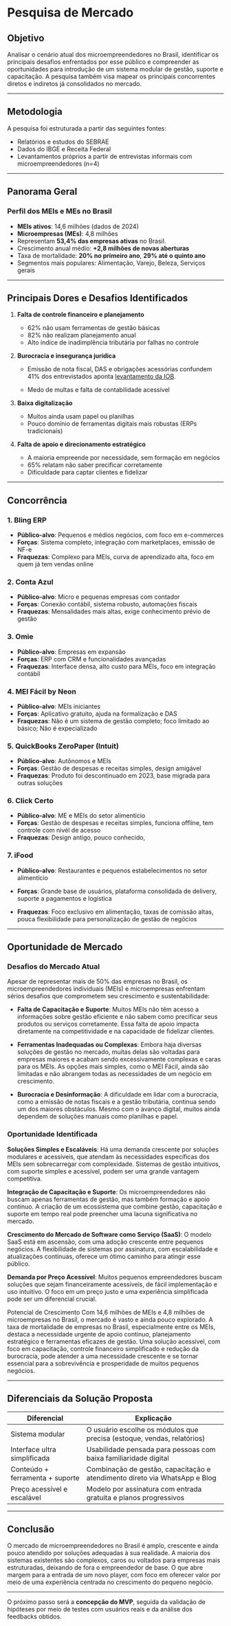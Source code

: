 # Pesquisa de Mercado

## Objetivo

Analisar o cenário atual dos microempreendedores no Brasil, identificar os principais desafios enfrentados por esse público e compreender as oportunidades para introdução de um sistema modular de gestão, suporte e capacitação. A pesquisa também visa mapear os principais concorrentes diretos e indiretos já consolidados no mercado.

---

## Metodologia

A pesquisa foi estruturada a partir das seguintes fontes:

- Relatórios e estudos do SEBRAE
- Dados do IBGE e Receita Federal
- Levantamentos próprios a partir de entrevistas informais com microempreendedores (n=4)

---

## Panorama Geral

### Perfil dos MEIs e MEs no Brasil

- **MEIs ativos**: 14,6 milhões (dados de 2024)
- **Microempresas (MEs)**: 4,8 milhões
- Representam **53,4% das empresas ativas** no Brasil.
- Crescimento anual médio: **+2,8 milhões de novas aberturas**
- Taxa de mortalidade: **20% no primeiro ano**, **29% até o quinto ano**
- Segmentos mais populares: Alimentação, Varejo, Beleza, Serviços gerais

---

## Principais Dores e Desafios Identificados

1. **Falta de controle financeiro e planejamento**  
   - 62% não usam ferramentas de gestão básicas  
   - 82% não realizam planejamento anual  
   - Alto índice de inadimplência tributária por falhas no controle

2. **Burocracia e insegurança jurídica**  
   - Emissão de nota fiscal, DAS e obrigações acessórias confundem 41% dos entrevistados aponta [levantamento da IOB](https://diariotocantinense.com.br/economia/2025/02/01/pesquisa-aponta-desafios-na-emissao-de-notas-fiscais-no-brasil/).

   - Medo de multas e falta de contabilidade acessível

3. **Baixa digitalização**  
   - Muitos ainda usam papel ou planilhas  
   - Pouco domínio de ferramentas digitais mais robustas (ERPs tradicionais)

4. **Falta de apoio e direcionamento estratégico**  
   - A maioria empreende por necessidade, sem formação em negócios  
   - 65% relatam não saber precificar corretamente  
   - Dificuldade para captar clientes e fidelizar

---

## Concorrência

### 1. **Bling ERP**
- **Público-alvo**: Pequenos e médios negócios, com foco em e-commerces
- **Forças**: Sistema completo, integração com marketplaces, emissão de NF-e
- **Fraquezas**: Complexo para MEIs, curva de aprendizado alta, foco em quem já tem vendas online

### 2. **Conta Azul**
- **Público-alvo**: Micro e pequenas empresas com contador
- **Forças**: Conexão contábil, sistema robusto, automações fiscais
- **Fraquezas**: Mensalidades mais altas, exige conhecimento prévio de gestão

### 3. **Omie**
- **Público-alvo**: Empresas em expansão
- **Forças**: ERP com CRM e funcionalidades avançadas
- **Fraquezas**: Interface densa, alto custo para MEIs, foco em integração contábil

### 4. **MEI Fácil by Neon**
- **Público-alvo**: MEIs iniciantes
- **Forças**: Aplicativo gratuito, ajuda na formalização e DAS
- **Fraquezas**: Não é um sistema de gestão completo; foco limitado ao básico; Não é expecializado

### 5. **QuickBooks ZeroPaper (Intuit)**
- **Público-alvo**: Autônomos e MEIs
- **Forças**: Gestão de despesas e receitas simples, design amigável
- **Fraquezas**: Produto foi descontinuado em 2023, base migrada para outras soluções

### 6. **Click Certo**
- **Público-alvo**: ME e MEIs do setor alimenticio
- **Forças**: Gestão de despesas e receitas simples, funciona offline, tem controle com nivél de acesso
- **Fraquezas**: Design antigo, pouco conhecido, 

### 7. iFood
- **Público-alvo**: Restaurantes e pequenos estabelecimentos no setor alimentício

- **Forças**: Grande base de usuários, plataforma consolidada de delivery, suporte a pagamentos e logística

- **Fraquezas**: Foco exclusivo em alimentação, taxas de comissão altas, pouca flexibilidade para personalização de gestão de negócios

---

## Oportunidade de Mercado
### Desafios do Mercado Atual
Apesar de representar mais de 50% das empresas no Brasil, os microempreendedores individuais (MEIs) e microempresas enfrentam sérios desafios que comprometem seu crescimento e sustentabilidade:

- **Falta de Capacitação e Suporte**: Muitos MEIs não têm acesso a informações sobre gestão eficiente e não sabem como precificar seus produtos ou serviços corretamente. Essa falta de apoio impacta diretamente na competitividade e na capacidade de fidelizar clientes.

- **Ferramentas Inadequadas ou Complexas**: Embora haja diversas soluções de gestão no mercado, muitas delas são voltadas para empresas maiores e acabam sendo excessivamente complexas e caras para os MEIs. As opções mais simples, como o MEI Fácil, ainda são limitadas e não abrangem todas as necessidades de um negócio em crescimento.

- **Burocracia e Desinformação**: A dificuldade em lidar com a burocracia, como a emissão de notas fiscais e a gestão tributária, continua sendo um dos maiores obstáculos. Mesmo com o avanço digital, muitos ainda dependem de soluções manuais como planilhas e papel.

### Oportunidade Identificada
**Soluções Simples e Escaláveis**: Há uma demanda crescente por soluções modulares e acessíveis, que atendam às necessidades específicas dos MEIs sem sobrecarregar com complexidade. Sistemas de gestão intuitivos, com suporte simples e acessível, podem ser uma grande vantagem competitiva.

**Integração de Capacitação e Suporte**: Os microempreendedores não buscam apenas ferramentas de gestão, mas também formação e apoio contínuo. A criação de um ecossistema que combine gestão, capacitação e suporte em tempo real pode preencher uma lacuna significativa no mercado.

**Crescimento do Mercado de Software como Serviço (SaaS)**: O modelo SaaS está em ascensão, com uma adoção crescente entre pequenos negócios. A flexibilidade de sistemas por assinatura, com escalabilidade e atualizações contínuas, oferece um ótimo caminho para atingir esse público.

**Demanda por Preço Acessível**: Muitos pequenos empreendedores buscam soluções que sejam financeiramente acessíveis, de fácil implementação e uso intuitivo. O foco em um preço justo e uma experiência simplificada pode ser um diferencial crucial.

Potencial de Crescimento
Com 14,6 milhões de MEIs e 4,8 milhões de microempresas no Brasil, o mercado é vasto e ainda pouco explorado. A taxa de mortalidade de empresas no Brasil, especialmente entre os MEIs, destaca a necessidade urgente de apoio contínuo, planejamento estratégico e ferramentas eficazes de gestão. Uma solução acessível, com foco em capacitação, controle financeiro simplificado e redução da burocracia, pode atender a uma necessidade crescente e se tornar essencial para a sobrevivência e prosperidade de muitos pequenos negócios.

---

## Diferenciais da Solução Proposta

| Diferencial                        | Explicação                                                                 |
|-----------------------------------|----------------------------------------------------------------------------|
| Sistema modular                   | O usuário escolhe os módulos que precisa (estoque, vendas, relatórios)     |
| Interface ultra simplificada      | Usabilidade pensada para pessoas com baixa familiaridade digital           |
| Conteúdo + ferramenta + suporte   | Combinação de gestão, capacitação e atendimento direto via WhatsApp e Blog        |
| Preço acessível e escalável       | Modelo por assinatura com entrada gratuita e planos progressivos           |

---

## Conclusão

O mercado de microempreendedores no Brasil é amplo, crescente e ainda pouco atendido por soluções adequadas à sua realidade. A maioria dos sistemas existentes são complexos, caros ou voltados para empresas mais estruturadas, deixando de fora o empreendedor de base. O que abre margem para a entrada de um novo player, com foco em oferecer valor por meio de uma experiência centrada no crescimento do pequeno negócio.

---

O próximo passo será a **concepção do MVP**, seguida da validação de hipóteses por meio de testes com usuários reais e da análise dos feedbacks obtidos.
